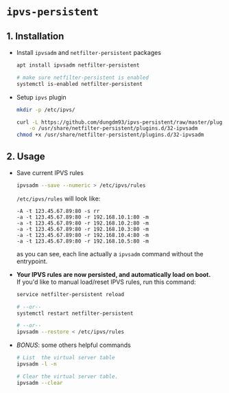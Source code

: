 `ipvs-persistent`
=================

## 1. Installation
* Install `ipvsadm` and `netfilter-persistent` packages
    ```bash
    apt install ipvsadm netfilter-persistent

    # make sure netfilter-persistent is enabled
    systemctl is-enabled netfilter-persistent
    ```

* Setup `ipvs` plugin
    ```bash
    mkdir -p /etc/ipvs/

    curl -L https://github.com/dungdm93/ipvs-persistent/raw/master/plugins.d/32-ipvsadm \
        -o /usr/share/netfilter-persistent/plugins.d/32-ipvsadm
    chmod +x /usr/share/netfilter-persistent/plugins.d/32-ipvsadm
    ```

## 2. Usage
* Save current IPVS rules
    ```bash
    ipvsadm --save --numeric > /etc/ipvs/rules
    ```

    `/etc/ipvs/rules` will look like:
    ```
    -A -t 123.45.67.89:80 -s rr
    -a -t 123.45.67.89:80 -r 192.168.10.1:80 -m
    -a -t 123.45.67.89:80 -r 192.168.10.2:80 -m
    -a -t 123.45.67.89:80 -r 192.168.10.3:80 -m
    -a -t 123.45.67.89:80 -r 192.168.10.4:80 -m
    -a -t 123.45.67.89:80 -r 192.168.10.5:80 -m
    ```
    as you can see, each line actually a `ipvsadm` command without the entrypoint.

* **Your IPVS rules are now persisted, and automatically load on boot.**  
If you'd like to manual load/reset IPVS rules, run this command:
    ```bash
    service netfilter-persistent reload

    # --or--
    systemctl restart netfilter-persistent

    # --or--
    ipvsadm --restore < /etc/ipvs/rules
    ```

* *BONUS*: some others helpful commands
    ```bash
    # List  the virtual server table
    ipvsadm -l -n

    # Clear the virtual server table.
    ipvsadm --clear
    ```
